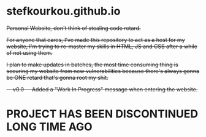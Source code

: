 # stefkourkou.github.io

~~Personal Website, don't think of stealing code retard.~~


~~For anyone that cares,
I've made this repository to act as a host for my website,
I'm trying to re-master my skills in HTML, JS and CSS after a while of not using them.~~

~~I plan to make updates in batches,
the most time consuming thing is securing my website from new vulnerabilities because there's always gonna be ONE retard that's gonna root my shit.~~

~~-- v0.0 --
 Added a "Work In Progress" message when entering the website.~~

# PROJECT HAS BEEN DISCONTINUED LONG TIME AGO
